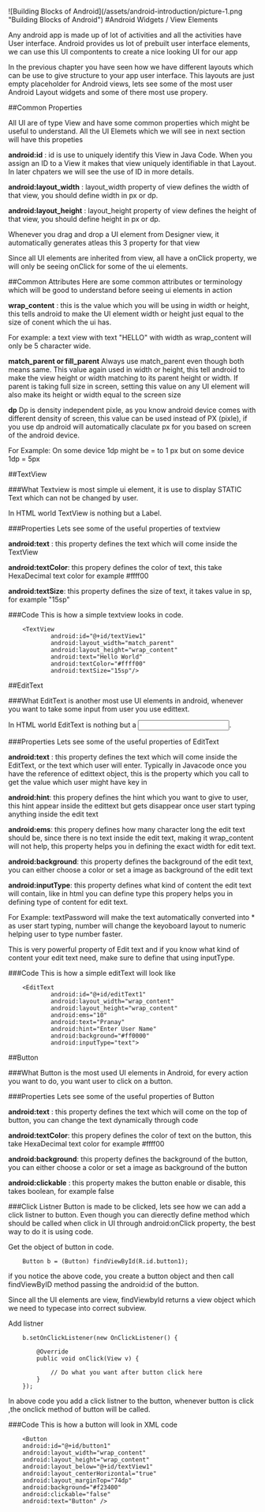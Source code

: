 <br/>
![Building Blocks of Android](/assets/android-introduction/picture-1.png "Building Blocks of Android")
#Android Widgets / View Elements

Any android app is made up of lot of activities and all the activities have User interface. Android provides us lot of prebuilt user interface elements, we can use this UI compontents to create a nice looking UI for our app

In the previous chapter you have seen how we have different layouts which can be use to give structure to your app user interface. This layouts are just empty placeholder for Android views, lets see some of the most user Android Layout widgets and some of there most use propery. 


##Common Properties

All UI are of type View and have some common properties which might be useful to understand. All the UI Elemets which we will see in next section will have this propeties

**android:id** :  id is use to uniquely identify this View in Java Code. When you assign an ID to a View it makes that view uniquely identifiable in that Layout. In later chpaters we will see the use of ID in more details. 

**android:layout_width** : layout_width property of view defines the width of that view, you should define width in px or dp.

**android:layout_height** : layout_height property of view defines the height of that view, you should define height in px or dp.

Whenever you drag and drop a UI element from Designer view, it automatically generates atleas this 3 property for that view

Since all UI elements are inherited from view, all have a onClick property, we will only be seeing onClick for some of the ui elements. 

##Common Attributes 
Here are some common attributes or terminology which will be good to understand before seeing ui elements in action

**wrap_content** : this is the value which you will be using in width or height, this tells android to make the UI element width or height just equal to the size of conent which the ui has.

For example: a text view with text "HELLO" with width as wrap_content will only be 5 character wide. 

**match_parent or fill_parent** Always use match_parent even though both means same. This value again used in width or height, this tell android to make the view height or width matching to its parent height or width. If parent is taking full size in screen, setting this value on any UI element will also make its height or width equal to the screen size

**dp** Dp is density independent pixle, as you know android device comes with different density of screen, this value can be used instead of PX (pixle), if you use dp android will automatically claculate px for you based on screen of the android device. 

For Example: On some device 1dp might be = to 1 px but on some device 1dp = 5px


##TextView

###What
Textview is most simple ui element, it is use to display STATIC Text which can not be changed by user. 

In HTML world TextView is nothing but a Label. 

###Properties
Lets see some of the useful properties of textview

**android:text** : this property defines the text which will come inside the TextView

**android:textColor**: this propery defines the color of text, this take HexaDecimal text color for example #ffff00 

**android:textSize**: this property defines the size of text, it takes value in sp, for example "15sp"


###Code
This is how a simple textview looks in code. 

		<TextView
		        android:id="@+id/textView1"
		        android:layout_width="match_parent"
		        android:layout_height="wrap_content"
		        android:text="Hello World" 
		        android:textColor="#ffff00"
		        android:textSize="15sp"/>

##EditText

###What
EditText is another most use UI elements in android, whenever you want to take some input from user you use edittext. 

In HTML world EditText is nothing but a <input>. 

###Properties
Lets see some of the useful properties of EditText

**android:text** : this property defines the text which will come inside the EditText, or the text which user will enter. Typically in Javacode once you have the reference of edittext object, this is the property which you call to get the value which user might have key in

**android:hint**: this propery defines the hint which you want to give to user, this hint appear inside the edittext but gets disappear once user start typing anything inside the edit text

**android:ems**: this propery defines how many character long the edit text should be, since there is no text inside the edit text, making it wrap_content will not help, this property helps you in defining the exact width for edit text. 

**android:background**: this property defines the background of the edit text, you can either choose a color or set a image as background of the edit text

**android:inputType**: this property defines what kind of content the edit text will contain, like in html you can define type this propery helps you in defining type of content for edit text. 

For Example: textPassword will make the text automatically converted into * as user start typing, number will change the keyoboard layout to numeric helping user to type 
number faster.

This is very powerful property of Edit text and if you know what kind of content your edit text need, make sure to define that using inputType. 


###Code
This is how a simple editText will look like

		<EditText
		        android:id="@+id/editText1"
		        android:layout_width="wrap_content"
		        android:layout_height="wrap_content"
		        android:ems="10" 
		        android:text="Pranay"
		        android:hint="Enter User Name"
		        android:background="#ff0000"
		        android:inputType="text">

##Button

###What
Button is the most used UI elements in Android, for every action you want to do, you want user to click on a button. 

###Properties
Lets see some of the useful properties of Button

**android:text** : this property defines the text which will come on the top of button, you can change the text dynamically through code

**android:textColor**: this propery defines the color of text on the button, this take HexaDecimal text color for example #ffff00 

**android:background**: this property defines the background of the button, you can either choose a color or set a image as background of the button

**android:clickable** : this property makes the button enable or disable, this takes boolean, for example false

###Click Listner
Button is made to be clicked, lets see how we can add a click listner to button. Even though you can dierectly define method which should be called when click in UI through android:onClick property, the best way to do it is using code.

Get the object of button in code. 

		Button b = (Button) findViewById(R.id.button1);

if you notice the above code, you create a button object and then call findViewByID method passing the android:id of the button. 

Since all the UI elements are view, findViewbyId returns a view object which we need to typecase into correct subview. 

Add listner

		b.setOnClickListener(new OnClickListener() {
			
			@Override
			public void onClick(View v) {
				
				// Do what you want after button click here
			}
		});
In above code you add a click listner to the button, whenever button is click ,the onclick method of button will be called. 

###Code
This is how a button will look in XML code

		<Button
		android:id="@+id/button1"
		android:layout_width="wrap_content"
		android:layout_height="wrap_content"
		android:layout_below="@+id/textView1"
		android:layout_centerHorizontal="true"
		android:layout_marginTop="74dp"
		android:background="#f23400"
		android:clickable="false"
		android:text="Button" />



